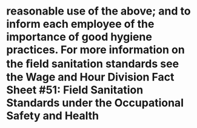 # reasonable use of the above; and to inform each employee of the importance of good hygiene practices. For more information on the ﬁeld sanitation standards see the Wage and Hour Division Fact Sheet #51: Field Sanitation Standards under the Occupational Safety and Health